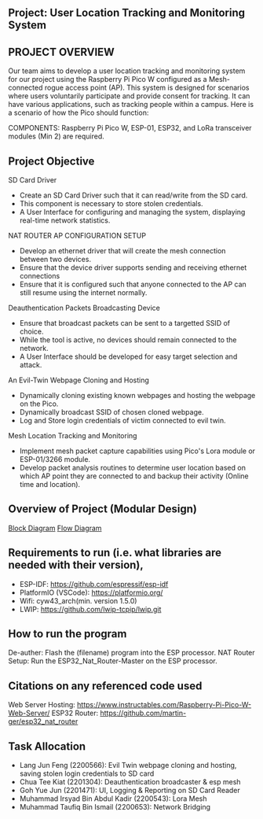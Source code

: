 
## Project: User Location Tracking and Monitoring System

## PROJECT OVERVIEW
Our team aims to develop a user location tracking and monitoring system for our project using the Raspberry Pi Pico W configured as a Mesh-connected rogue access point (AP). This system is designed for scenarios where users voluntarily participate and provide consent for tracking. It can have various applications, such as tracking people within a campus. Here is a scenario of how the Pico should function:

COMPONENTS: Raspberry Pi Pico W, ESP-01, ESP32, and LoRa transceiver modules (Min 2) are required. 

## Project Objective 

SD Card Driver
* Create an SD Card Driver such that it can read/write from the SD card.
* This component is necessary to store stolen credentials.
* A User Interface for configuring and managing the system, displaying real-time network statistics. 

NAT ROUTER AP CONFIGURATION SETUP 
* Develop an ethernet driver that will create the mesh connection between two devices.
* Ensure that the device driver supports sending and receiving ethernet connections
* Ensure that it is configured such that anyone connected to the AP can still resume using the internet normally.

Deauthentication Packets Broadcasting Device
* Ensure that broadcast packets can be sent to a targetted SSID of choice.
* While the tool is active, no devices should remain connected to the network.
* A User Interface should be developed for easy target selection and attack.

An Evil-Twin Webpage Cloning and Hosting 
* Dynamically cloning existing known webpages and hosting the webpage on the Pico.
* Dynamically broadcast SSID of chosen cloned webpage.
* Log and Store login credentials of victim connected to evil twin.

Mesh Location Tracking and Monitoring 
* Implement mesh packet capture capabilities using Pico's Lora module or ESP-01/3266 module.
* Develop packet analysis routines to determine user location based on which AP point they are connected to and backup their activity (Online time and location). 


## Overview of Project (Modular Design)
[Block Diagram](https://github.com/whoistfq/INF2004-T60/blob/main/block_diagram.png)
[Flow Diagram](https://github.com/whoistfq/INF2004-T60/blob/main/flow_diagram.png)

## Requirements to run (i.e. what libraries are needed with their version),
* ESP-IDF: https://github.com/espressif/esp-idf
* PlatformIO (VSCode): https://platformio.org/
* Wifi: cyw43_arch(min. version 1.5.0)
* LWIP: https://github.com/lwip-tcpip/lwip.git

## How to run the program
De-auther: Flash the (filename) program into the ESP processor. 
NAT Router Setup: Run the ESP32_Nat_Router-Master on the ESP processor. 

## Citations on any referenced code used
Web Server Hosting: https://www.instructables.com/Raspberry-Pi-Pico-W-Web-Server/
ESP32 Router: https://github.com/martin-ger/esp32_nat_router

## Task Allocation
* Lang Jun Feng (2200566): Evil Twin webpage cloning and hosting, saving stolen login credentials to SD card
* Chua Tee Kiat (2201304): Deauthentication broadcaster & esp mesh
* Goh Yue Jun (2201471): UI, Logging & Reporting on SD Card Reader
* Muhammad Irsyad Bin Abdul Kadir (2200543): Lora Mesh
* Muhammad Taufiq Bin Ismail (2200653): Network Bridging
